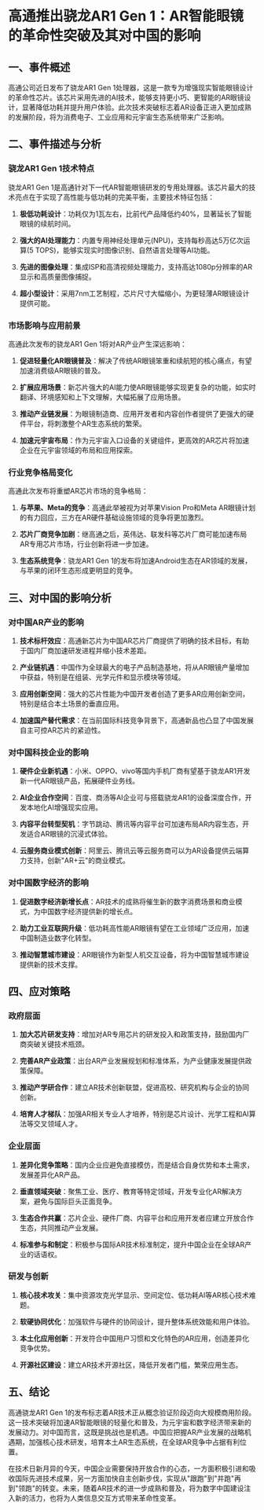  # 高通推出骁龙AR1 Gen 1：AR智能眼镜的革命性突破及其对中国的影响

## 一、事件概述

高通公司近日发布了骁龙AR1 Gen 1处理器，这是一款专为增强现实智能眼镜设计的革命性芯片。该芯片采用先进的AI技术，能够支持更小巧、更智能的AR眼镜设计，显著降低功耗并提升用户体验。此次技术突破标志着AR设备正进入更加成熟的发展阶段，将为消费电子、工业应用和元宇宙生态系统带来广泛影响。

## 二、事件描述与分析

### 骁龙AR1 Gen 1技术特点

骁龙AR1 Gen 1是高通针对下一代AR智能眼镜研发的专用处理器。该芯片最大的技术亮点在于实现了高性能与低功耗的完美平衡，主要技术特征包括：

1. **极低功耗设计**：功耗仅为1瓦左右，比前代产品降低约40%，显著延长了智能眼镜的续航时间。

2. **强大的AI处理能力**：内置专用神经处理单元(NPU)，支持每秒高达5万亿次运算(5 TOPS)，能够实现实时图像识别、自然语言处理等AI功能。

3. **先进的图像处理**：集成ISP和高清视频处理能力，支持高达1080p分辨率的AR显示和高质量图像捕捉。

4. **超小型设计**：采用7nm工艺制程，芯片尺寸大幅缩小，为更轻薄AR眼镜设计提供可能。

### 市场影响与应用前景

高通此次发布的骁龙AR1 Gen 1将对AR产业产生深远影响：

1. **促进轻量化AR眼镜普及**：解决了传统AR眼镜笨重和续航短的核心痛点，有望加速消费级AR眼镜的普及。

2. **扩展应用场景**：新芯片强大的AI能力使AR眼镜能够实现更复杂的功能，如实时翻译、环境感知和上下文理解，大幅拓展了应用场景。

3. **推动产业链发展**：为眼镜制造商、应用开发者和内容创作者提供了更强大的硬件平台，将刺激整个AR生态系统的繁荣。

4. **加速元宇宙布局**：作为元宇宙入口设备的关键组件，更高效的AR芯片将加速企业在元宇宙领域的布局和应用探索。

### 行业竞争格局变化

高通此次发布将重塑AR芯片市场的竞争格局：

1. **与苹果、Meta的竞争**：高通此举被视为对苹果Vision Pro和Meta AR眼镜计划的有力回应，三方在AR硬件基础设施领域的竞争将更加激烈。

2. **芯片厂商竞争加剧**：继高通之后，英伟达、联发科等芯片厂商可能加速布局AR专用芯片市场，行业创新将进一步加速。

3. **生态系统竞争**：骁龙AR1 Gen 1的发布将加速Android生态在AR领域的发展，与苹果的闭环生态形成更明显的竞争。

## 三、对中国的影响分析

### 对中国AR产业的影响

1. **技术标杆效应**：高通新芯片为中国AR芯片厂商提供了明确的技术目标，有助于国内厂商加速研发进程并缩小技术差距。

2. **产业链机遇**：中国作为全球最大的电子产品制造基地，将从AR眼镜产量增加中获益，特别是在组装、光学元件和显示模块等领域。

3. **应用创新空间**：强大的芯片性能为中国开发者创造了更多AR应用创新空间，特别是结合本土场景的垂直应用。

4. **加速国产替代需求**：在当前国际科技竞争背景下，高通新品也凸显了中国发展自主可控AR芯片的紧迫性。

### 对中国科技企业的影响

1. **硬件企业新机遇**：小米、OPPO、vivo等国内手机厂商有望基于骁龙AR1开发新一代AR眼镜产品，拓展硬件业务线。

2. **AI企业合作空间**：百度、商汤等AI企业可与搭载骁龙AR1的设备深度合作，开发本地化AI增强现实应用。

3. **内容平台转型契机**：字节跳动、腾讯等内容平台可加速布局AR内容生态，开发适合AR眼镜的沉浸式体验。

4. **云服务商业模式创新**：阿里云、腾讯云等云服务商可以为AR设备提供云端算力支持，创新"AR+云"的商业模式。

### 对中国数字经济的影响

1. **促进数字经济新增长点**：AR技术的成熟将催生新的数字消费场景和商业模式，为中国数字经济提供新的增长点。

2. **助力工业互联网升级**：低功耗高性能AR眼镜有望在工业领域广泛应用，加速中国制造业数字化转型。

3. **推动智慧城市建设**：AR眼镜作为新型人机交互设备，将为中国智慧城市建设提供新的技术支撑。

## 四、应对策略

### 政府层面

1. **加大芯片研发支持**：增加对AR专用芯片的研发投入和政策支持，鼓励国内厂商突破关键技术瓶颈。

2. **完善AR产业政策**：出台AR产业发展规划和标准体系，为产业健康发展提供政策保障。

3. **推动产学研合作**：建立AR技术创新联盟，促进高校、研究机构与企业的协同创新。

4. **培育人才梯队**：加强AR相关专业人才培养，特别是芯片设计、光学工程和AI算法等交叉领域人才。

### 企业层面

1. **差异化竞争策略**：国内企业应避免直接模仿，而是结合自身优势和本土需求，发展差异化AR产品。

2. **垂直领域突破**：聚焦工业、医疗、教育等特定领域，开发专业化AR解决方案，避免与国际巨头正面竞争。

3. **生态合作共赢**：芯片企业、硬件厂商、内容平台和应用开发者应建立开放合作生态，共同推动产业发展。

4. **标准参与和制定**：积极参与国际AR技术标准制定，提升中国企业在全球AR产业的话语权。

### 研发与创新

1. **核心技术攻关**：集中资源攻克光学显示、空间定位、低功耗AI等AR核心技术难题。

2. **软硬协同优化**：加强软件与硬件的协同设计，提升整体系统效能和用户体验。

3. **本土化应用创新**：开发符合中国用户习惯和文化特色的AR应用，创造差异化竞争优势。

4. **开源社区建设**：建立AR技术开源社区，降低开发者门槛，繁荣应用生态。

## 五、结论

高通骁龙AR1 Gen 1的发布标志着AR技术正从概念验证阶段迈向大规模商用阶段。这一技术突破将加速AR智能眼镜的轻量化和普及，为元宇宙和数字经济带来新的发展动力。对中国而言，这既是挑战也是机遇。中国应把握AR产业发展的战略机遇期，加强核心技术研发，培育本土AR生态系统，在全球AR竞争中占据有利位置。

在技术日新月异的今天，中国企业需要保持开放合作的心态，一方面积极引进和吸收国际先进技术成果，另一方面加快自主创新步伐，实现从"跟跑"到"并跑"再到"领跑"的转变。未来，随着AR技术的进一步成熟和普及，将为数字中国建设注入新的活力，也将为人类信息交互方式带来革命性变革。